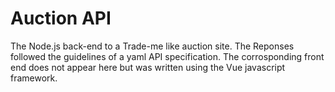 # Auction API

The Node.js back-end to a Trade-me like auction site. The Reponses followed the guidelines of a yaml API specification.
The corrosponding front end does not appear here but was written using the Vue javascript framework.

